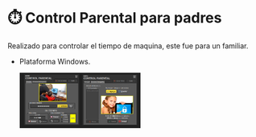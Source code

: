 # :stopwatch: Control Parental para padres
Realizado para controlar el tiempo de maquina, este fue para un familiar.
- Plataforma Windows.

  <img src="https://github.com/DoctorBIOS1990/control-parental/blob/main/ScreenShot/ScreenShot_20240603022756.png" width="50%">

  
